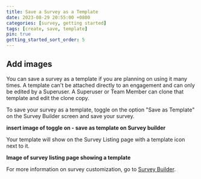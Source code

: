 ```yaml
---
title: Save a Survey as a Template
date: 2023-08-29 20:55:00 +0800
categories: [survey, getting started]
tags: [create, save, template]
pin: true
getting_started_sort_order: 5
---
```


## Add images

You can save a survey as a template if you are planning on using it many times. A template can't be attached directly to an engagement and can only be edited by a Superuser. A Superuser or Team Member can clone that template and edit the clone copy.

To save your survey as a template, toggle on the option "Save as Template" on the Survey Builder screen and save your survey.
   
**insert image of toggle on - save as template on Survey builder**

Your template will show on the Survey Listing page with a template icon next to it. 

**Image of survey listing page showing a template**

For more information on survey customization, go to [Survey Builder](/met-guide/posts/survey-builder/).
